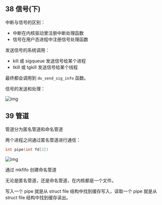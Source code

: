 ## 38 信号(下)

中断与信号的区别：

- 中断在内核驱动里注册中断处理函数
- 信号在用户态进程中注册信号处理函数

发送信号的系统调用：

- kill 或 sigqueue 发送信号给某个进程
- tkill 或 tgkill 发送信号给某个线程

最终都会调用到 `do_send_sig_info` 函数。



信号的发送和处理：

![img](https://static001.geekbang.org/resource/image/3d/fb/3dcb3366b11a3594b00805896b7731fb.png)



## 39 管道

管道分为匿名管道和命名管道

两个进程之间通过匿名管道进行通信：

```c
int pipe(int fd[2])
```



![img](https://static001.geekbang.org/resource/image/71/b6/71eb7b4d026d04e4093daad7e24feab6.png)

通过 mkfifo 创建命名管道

无论是匿名管道，还是命名管道，在内核都是一个文件。

写入一个 pipe 就是从 struct file 结构中找到缓存写入，读取一个 pipe 就是从 struct file 结构中找到缓存读出。

